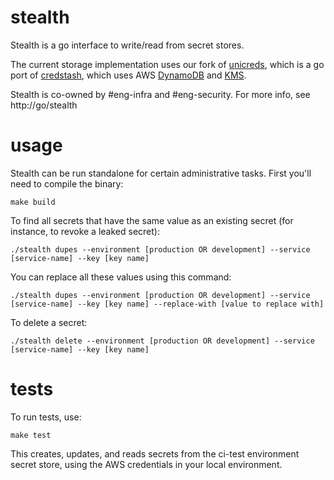# stealth

Stealth is a go interface to write/read from secret stores.

The current storage implementation uses our fork of [unicreds](https://github.com/Clever/unicreds), which is a go port of [credstash](https://github.com/fugue/credstash), which uses AWS [DynamoDB](https://aws.amazon.com/dynamodb/) and [KMS](https://aws.amazon.com/kms/).

Stealth is co-owned by #eng-infra and #eng-security. For more info, see http://go/stealth

# usage

Stealth can be run standalone for certain administrative tasks. First you'll need to compile the binary:

    make build

To find all secrets that have the same value as an existing secret (for instance, to revoke a leaked secret):

    ./stealth dupes --environment [production OR development] --service [service-name] --key [key name]

You can replace all these values using this command:

    ./stealth dupes --environment [production OR development] --service [service-name] --key [key name] --replace-with [value to replace with]

To delete a secret:

    ./stealth delete --environment [production OR development] --service [service-name] --key [key name]

# tests

To run tests, use:

    make test

This creates, updates, and reads secrets from the ci-test environment secret store, using the AWS credentials in your local environment.
